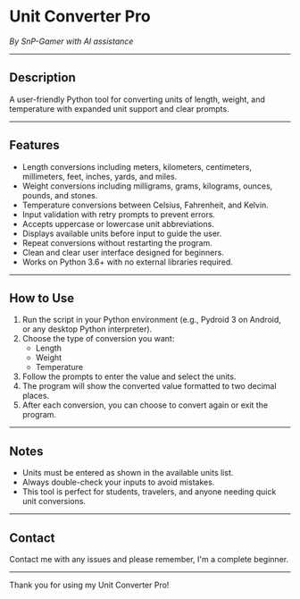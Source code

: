 # Unit Converter Pro

*By SnP-Gamer with AI assistance*

---

## Description

A user-friendly Python tool for converting units of length, weight, and temperature with expanded unit support and clear prompts.

---

## Features

- Length conversions including meters, kilometers, centimeters, millimeters, feet, inches, yards, and miles.  
- Weight conversions including milligrams, grams, kilograms, ounces, pounds, and stones.  
- Temperature conversions between Celsius, Fahrenheit, and Kelvin.  
- Input validation with retry prompts to prevent errors.  
- Accepts uppercase or lowercase unit abbreviations.  
- Displays available units before input to guide the user.  
- Repeat conversions without restarting the program.  
- Clean and clear user interface designed for beginners.  
- Works on Python 3.6+ with no external libraries required.

---

## How to Use

1. Run the script in your Python environment (e.g., Pydroid 3 on Android, or any desktop Python interpreter).  
2. Choose the type of conversion you want:  
   - Length  
   - Weight  
   - Temperature  
3. Follow the prompts to enter the value and select the units.  
4. The program will show the converted value formatted to two decimal places.  
5. After each conversion, you can choose to convert again or exit the program.

---

## Notes

- Units must be entered as shown in the available units list.  
- Always double-check your inputs to avoid mistakes.  
- This tool is perfect for students, travelers, and anyone needing quick unit conversions.

---

## Contact

Contact me with any issues and please remember, I'm a complete beginner.

---

Thank you for using my Unit Converter Pro!
